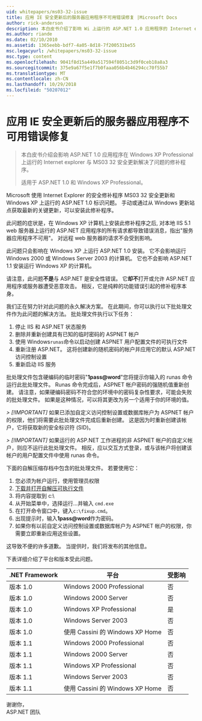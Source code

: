 ```yaml
---
uid: whitepapers/ms03-32-issue
title: 应用 IE 安全更新后的服务器应用程序不可用错误修复 |Microsoft Docs
author: rick-anderson
description: 本白皮书介绍了影响 Wi 上运行的 ASP.NET 1.0 应用程序的 Internet explorer 与 MS03 32 安全更新解决了问题的修补程序...
ms.author: riande
ms.date: 02/10/2010
ms.assetid: 1365eebb-bdf7-4a05-8d18-7f200531be55
msc.legacyurl: /whitepapers/ms03-32-issue
msc.type: content
ms.openlocfilehash: 9041f8d15a449a517594f8051c3d9f0ceb18a8a3
ms.sourcegitcommit: 375e9a67f5e1f7b0faaa056b4b46294cc70f55b7
ms.translationtype: MT
ms.contentlocale: zh-CN
ms.lasthandoff: 10/29/2018
ms.locfileid: "50207012"
---
```

<a name="fix-for-server-application-unavailable-error-after-applying-security-update-for-ie"></a>应用 IE 安全更新后的服务器应用程序不可用错误修复
====================
> 本白皮书介绍会影响 ASP.NET 1.0 应用程序在 Windows XP Professional 上运行的 Internet explorer 与 MS03 32 安全更新解决了问题的修补程序。
> 
> 适用于 ASP.NET 1.0 和 Windows XP Professional。


Microsoft 使用 Internet Explorer 的安全修补程序 MS03 32 安全更新和 Windows XP 上运行的 ASP.NET 1.0 标识问题。 手动或通过从 Windows 更新站点获取最新的关键更新，可以安装此修补程序。

此问题的症状是，在 Windows XP 计算机上安装此修补程序之后, 对本地 IIS 5.1 web 服务器上运行的 ASP.NET 应用程序的所有请求都导致错误消息，指出"服务器应用程序不可用"。 对远程 web 服务器的请求不会受到影响。

此问题只会影响在 Windows XP 上运行 ASP.NET 1.0 安装。 它不会影响运行 Windows 2000 或 Windows Server 2003 的计算机。 它也不会影响 ASP.NET 1.1 安装运行 Windows XP 的计算机。

请注意，此问题**不是**与 ASP.NET 是安全性错误。 它**却不**打开或允许 ASP.NET 应用程序或服务器遭受恶意攻击。 相反，它是纯粹的功能错误引起的修补程序本身。

我们正在努力针对此问题的永久解决方案。 在此期间，你可以执行以下批处理文件作为此问题的解决方法。 批处理文件执行以下任务：

1. 停止 IIS 和 ASP.NET 状态服务
2. 删除并重新创建具有已知的临时密码的 ASPNET 帐户
3. 使用 Windows`runas`命令以启动创建 ASPNET 用户配置文件的可执行文件
4. 重新注册 ASP.NET。 这将创建新的随机密码的帐户并应用它的默认 ASP.NET 访问控制设置
5. 重新启动 IIS 服务

批处理文件包含硬编码的临时密码"<strong>1pass\@word</strong>"您将提示你输入的 runas 命令运行此批处理文件。 Runas 命令完成后，ASPNET 帐户密码的强随机值重新创建。 请注意，如果硬编码密码不符合您的环境中的密码复杂性要求，可能会失败的批处理文件。 如果是这种情况，可以将其更改为另一个适用于你的环境的值。

*> [!IMPORTANT]* 如果已添加自定义访问控制设置或数据库帐户为 ASPNET 帐户的权限，他们将需要此批处理文件完成后重新创建。 这是因为时重新创建该帐户，它将获取新的安全标识符 (SID)。

*> [!IMPORTANT]* 如果运行的 ASP.NET 工作进程的非 ASPNET 帐户的自定义帐户，则应不运行此批处理文件。 相反，应以交互方式登录，或与该帐户将创建该帐户的用户配置文件中使用 runas 命令。

下面的自解压缩存档中包含的批处理文件。 若要使用它：

1. 您必须为帐户运行，使用管理员权限
2. [下载并打开自解压可执行文件](ms03-32-issue/_static/fixup1.exe)
3. 将内容提取到 c:\
4. 从开始菜单中，选择运行...并输入 `cmd.exe`
5. 在打开命令窗口中，键入`c:\fixup.cmd`。
6. 出现提示时，输入<strong>1pass\@word</strong>作为密码。
7. 如果你有以前自定义访问控制设置或数据库帐户为 ASPNET 帐户的权限，你需要立即重新应用这些设置。

这导致不便的许多道歉。 当提供时，我们将发布的其他信息。

下表详细介绍了平台和版本受此问题。

| .NET Framework | 平台 | 受影响 |
| --- | --- | --- |
| 版本 1.0 | Windows 2000 Professional | 否 |
| 版本 1.0 | Windows 2000 Server | 否 |
| 版本 1.0 | Windows XP Professional | 是 |
| 版本 1.0 | Windows Server 2003 | 否 |
| 版本 1.0 | 使用 Cassini 的 Windows XP Home | 否 |
| 版本 1.1 | Windows 2000 Professional | 否 |
| 版本 1.1 | Windows 2000 Server | 否 |
| 版本 1.1 | Windows XP Professional | 否 |
| 版本 1.1 | Windows Server 2003 | 否 |
| 版本 1.1 | 使用 Cassini 的 Windows XP Home | 否 |

谢谢你，   
 ASP.NET 团队
